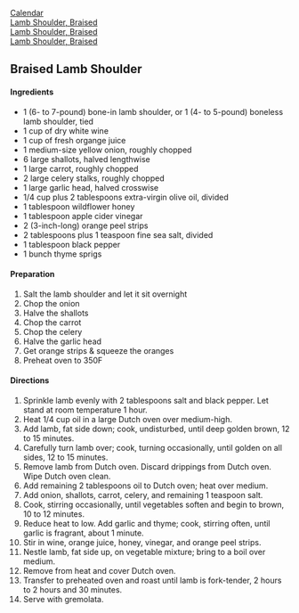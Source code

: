 [Calendar](https://github.com/vmsmith/EDT/blob/master/calendar)        
[Lamb Shoulder, Braised](https://github.com/vmsmith/CookBook/blob/master/README.md)    
[Lamb Shoulder, Braised](https://github.com/vmsmith/CookBook/blob/master/meat.md)    
[Lamb Shoulder, Braised](https://github.com/vmsmith/CookBook/blob/master/notes.md)     

## Braised Lamb Shoulder    

#### Ingredients    
* 1 (6- to 7-pound) bone-in lamb shoulder, or 1 (4- to 5-pound) boneless lamb shoulder, tied
* 1 cup of dry white wine
* 1 cup of fresh organge juice   
* 1 medium-size yellow onion, roughly chopped
* 6 large shallots, halved lengthwise
* 1 large carrot, roughly chopped
* 2 large celery stalks, roughly chopped
* 1 large garlic head, halved crosswise
* 1/4 cup plus 2 tablespoons extra-virgin olive oil, divided    
* 1 tablespoon wildflower honey    
* 1 tablespoon apple cider vinegar    
* 2 (3-inch-long) orange peel strips
* 2 tablespoons plus 1 teaspoon fine sea salt, divided
* 1 tablespoon black pepper
* 1 bunch thyme sprigs

#### Preparation   
1. Salt the lamb shoulder and let it sit overnight
2. Chop the onion
3. Halve the shallots
4. Chop the carrot
5. Chop the celery
6. Halve the garlic head
7. Get orange strips & squeeze the oranges   
8. Preheat oven to 350F 

#### Directions   
1. Sprinkle lamb evenly with 2 tablespoons salt and black pepper. Let stand at room temperature 1 hour.   
2. Heat 1/4 cup oil in a large Dutch oven over medium-high.
3. Add lamb, fat side down; cook, undisturbed, until deep golden brown, 12 to 15 minutes.
4. Carefully turn lamb over; cook, turning occasionally, until golden on all sides, 12 to 15 minutes.
5. Remove lamb from Dutch oven. Discard drippings from Dutch oven. Wipe Dutch oven clean.
6. Add remaining 2 tablespoons oil to Dutch oven; heat over medium.
7. Add onion, shallots, carrot, celery, and remaining 1 teaspoon salt.
8. Cook, stirring occasionally, until vegetables soften and begin to brown, 10 to 12 minutes.
9. Reduce heat to low. Add garlic and thyme; cook, stirring often, until garlic is fragrant, about 1 minute.
10. Stir in wine, orange juice, honey, vinegar, and orange peel strips.
11. Nestle lamb, fat side up, on vegetable mixture; bring to a boil over medium.
12. Remove from heat and cover Dutch oven.
13. Transfer to preheated oven and roast until lamb is fork-tender, 2 hours to 2 hours and 30 minutes.
14. Serve with gremolata.   

